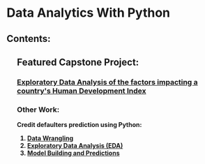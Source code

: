 # Data Analytics With Python

## Contents:
<ol>
  <h2><b>Featured Capstone Project:</h2>
    <h3><b><a href="https://github.com/radhikaghosh/DataSciencePython/blob/master/Capstone_EDA_on_factors_affecting_HDI.ipynb">Exploratory Data Analysis of the factors impacting a country's Human Development Index</a></b></h3>
  <h3>Other Work:</h3>
Credit defaulters prediction using Python:
   <ol>
        <li><a href="https://github.com/radhikaghosh/DataSciencePython/blob/master/CreditOneDataWrangling.ipynb">Data Wrangling</a>
        </li>
        <li><a href="https://github.com/radhikaghosh/DataSciencePython/blob/master/CreditOne_EDA.ipynb">Exploratory Data Analysis (EDA)</a>
        </li>
        <li>
          <a href="https://github.com/radhikaghosh/DataSciencePython/blob/master/CreditOneClassification_FeatureReduction.ipynb">Model Building and Predictions</a>
         </li>
  </ol>
</ol>

